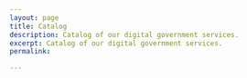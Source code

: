 ```yaml
---
layout: page
title: Catalog
description: Catalog of our digital government services.
excerpt: Catalog of our digital government services.
permalink: 

---
```


